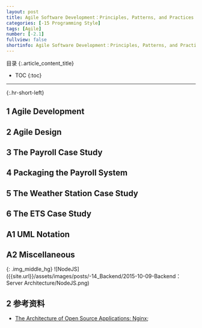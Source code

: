 ```yaml
---
layout: post
title: Agile Software Development：Principles, Patterns, and Practices
categories: [-15 Programming Style]
tags: [Agile]
number: [-2.1]
fullview: false
shortinfo: Agile Software Development：Principles, Patterns, and Practices
---
```

目录
{:.article_content_title}


* TOC
{:toc}

---
{:.hr-short-left}

## 1 Agile Development

## 2 Agile Design

## 3 The Payroll Case Study

## 4 Packaging the Payroll System

## 5 The Weather Station Case Study

## 6 The ETS Case Study


## A1 UML Notation

## A2 Miscellaneous


{: .img_middle_hg}
![NodeJS]({{site.url}}/assets/images/posts/-14_Backend/2015-10-09-Backend：Server Architecture/NodeJS.png)

## 2 参考资料 ##

- [The Architecture of Open Source Applications: Nginx](http://www.aosabook.org/en/nginx.html);


